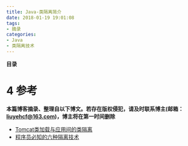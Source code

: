 ```yaml
---
title: Java-类隔离简介
date: 2018-01-19 19:01:08
tags: 
- 摘录
categories: 
- Java
- 类隔离技术
---
```


__目录__

<!-- toc -->
<!--more-->


# 4 参考

__本篇博客摘录、整理自以下博文。若存在版权侵犯，请及时联系博主(邮箱：liuyehcf@163.com)，博主将在第一时间删除__

* [Tomcat类加载与应用间的类隔离](https://www.jianshu.com/p/d90e4430b0b9)
* [ 程序员必知的六种隔离技术](http://blog.csdn.net/ceshi986745/article/details/51787424)
